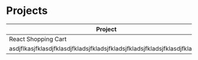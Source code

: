<h1>Projects</h1>

<table>
  <thead>
    <tr>
      <th>Project</th>
      <th>Web</th>
    </tr>
  </thead>
  <tbody>
    <tr>
      <td>React Shopping Cart</td>
      <td><a href="https://magnificent-croissant-145ff5.netlify.app/">Visit</a></td>
    </tr>
     <tr>
       <td>asdjflkasjfklasdjfklasdjfkladsjfkladsjfkladsjfkladsjfkladsjfklasdjfklasdfjl</td>
     </tr>
  </tbody>
</table>
